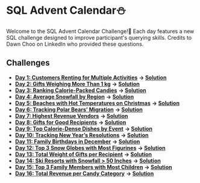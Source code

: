 # SQL Advent Calendar⛄

Welcome to the SQL Advent Calendar Challenge!🎄 Each day features a new SQL challenge designed to improve participant's querying skills. Credits to Dawn Choo on LinkedIn who provided these questions.

## Challenges

- **[Day 1: Customers Renting for Multiple Activities](Day-01/question.md)** **-> [Solution](Day-01/solution.sql)**
- **[Day 2: Gifts Weighing More Than 1 kg](Day-02/question.md)** **-> [Solution](Day-02/solution.sql)**
- **[Day 3: Ranking Calorie-Packed Candies](Day-03/question.md)** **-> [Solution](Day-03/solution.sql)**
- **[Day 4: Average Snowfall by Region](Day-04/question.md)** **-> [Solution](Day-04/solution.sql)**
- **[Day 5: Beaches with Hot Temperatures on Christmas](Day-05/question.md)** **-> [Solution](Day-05/solution.sql)**
- **[Day 6: Tracking Polar Bears’ Migration](Day-06/question.md)** **-> [Solution](Day-06/solution.sql)**
- **[Day 7: Highest Revenue Vendors](Day-07/question.md)** **-> [Solution](Day-07/solution.sql)**
- **[Day 8: Gifts for Good Recipients](Day-08/question.md)** **-> [Solution](Day-08/solution.sql)**
- **[Day 9: Top Calorie-Dense Dishes by Event](Day-09/question.md)** **-> [Solution](Day-09/solution.sql)**
- **[Day 10: Tracking New Year’s Resolutions](Day-10/question.md)** **-> [Solution](Day-10/solution.sql)**
- **[Day 11: Family Birthdays in December](Day-11/question.md)** **-> [Solution](Day-11/solution.sql)**
- **[Day 12: Top 3 Snow Globes with Most Figurines](Day-12/question.md)** **-> [Solution](Day-12/solution.sql)**
- **[Day 13: Total Weight of Gifts per Recipient](Day-13/question.md)** **-> [Solution](Day-13/solution.sql)**
- **[Day 14: Ski Resorts with Snowfall > 50 Inches](Day-14/question.md)** **-> [Solution](Day-14/solution.sql)**
- **[Day 15: Top 3 Family Members with Most Children](Day-15/question.md)** **-> [Solution](Day-15/solution.sql)**
- **[Day 16: Total Revenue per Candy Category](Day-16/question.md)** **-> [Solution](Day-16/solution.sql)**
